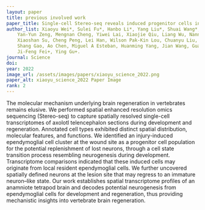 ```yaml
---
layout: paper
title: previous involved work
paper_title: Single-cell Stereo-seq reveals induced progenitor cells involved in axolotl brain regeneration
author_list: Xiaoyu Wei*, Sulei Fu*, Hanbo Li*, Yang Liu*, Shuai Wang*, Weimin Feng*, Yunzhi Yang*, Xiawei Liu, 
    Yan-Yun Zeng, Mengnan Cheng, Yiwei Lai, Xiaojie Qiu, Liang Wu, Nannan Zhang, Yujia Jiang, Jiangshan Xu, 
    Xiaoshan Su, Cheng Peng, Lei Han, Wilson Pak-Kin Lou, Chuanyu Liu, Yue Yuan, Kailong Ma, Tao Yang, Xiangyu Pan, 
    Shang Gao, Ao Chen, Miguel A Esteban, Huanming Yang, Jian Wang, Guangyi Fan, Longqi Liu, Liang Chen+, Xun Xu+, 
    Ji-Feng Fei+, Ying Gu+.
journal: Science
doi:
year: 2022
image_url: /assets/images/papers/xiaoyu_science_2022.png
paper_alt: xiaoyu_science_2022 Paper Image
rank: 2
---
```


The molecular mechanism underlying brain regeneration in vertebrates remains elusive. We performed spatial enhanced 
resolution omics sequencing (Stereo-seq) to capture spatially resolved single-cell transcriptomes of axolotl 
telencephalon sections during development and regeneration. Annotated cell types exhibited distinct spatial 
distribution, molecular features, and functions. We identified an injury-induced ependymoglial cell cluster at the 
wound site as a progenitor cell population for the potential replenishment of lost neurons, through a cell state 
transition process resembling neurogenesis during development. Transcriptome comparisons indicated that these 
induced cells may originate from local resident ependymoglial cells. We further uncovered spatially defined neurons 
at the lesion site that may regress to an immature neuron–like state. Our work establishes spatial transcriptome 
profiles of an anamniote tetrapod brain and decodes potential neurogenesis from ependymoglial cells for development 
and regeneration, thus providing mechanistic insights into vertebrate brain regeneration.